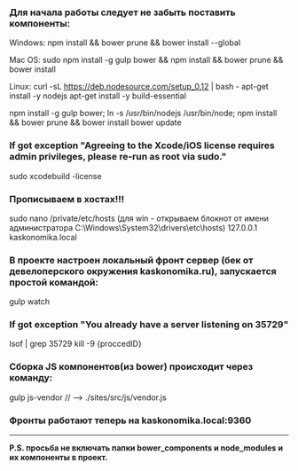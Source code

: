 ### Для начала работы следует не забыть поставить компоненты: ###
Windows:
npm install &&  bower prune && bower install --global

Mac OS:
sudo npm install -g gulp bower && npm install && bower prune && bower install

Linux:
curl -sL https://deb.nodesource.com/setup_0.12 | bash - apt-get install -y nodejs apt-get install -y build-essential

npm install -g gulp bower;
ln -s /usr/bin/nodejs /usr/bin/node;
npm install &&  bower prune && bower install
bower update

### If got exception "Agreeing to the Xcode/iOS license requires admin privileges, please re-run as root via sudo." ###
sudo xcodebuild -license

### Прописываем в хостах!!! ###
sudo nano /private/etc/hosts
(для win - открываем блокнот от имени администратора C:\Windows\System32\drivers\etc\hosts)
127.0.0.1 kaskonomika.local

### В проекте настроен локальный фронт сервер (бек от девелоперского окружения kaskonomika.ru), запускается простой командой: ###
gulp watch

### If got exception "You already have a server listening on 35729" ###
lsof | grep 35729
kill -9  {proccedID}

### Сборка JS компонентов(из bower) происходит через команду: ###
gulp js-vendor // --> ./sites/src/js/vendor.js

### Фронты работают теперь на kaskonomika.local:9360

****
**P.S. просьба не включать папки bower_components и node_modules и их компоненты в проект.**